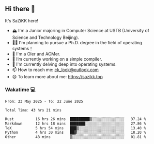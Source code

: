 ## Hi there 👋

It's SaZiKK here!

- 🏔️ I'm a Junior majoring in Computer Science  at USTB (University of Science and Technology Beijing).
- 🧑‍🎓 I'm planning to pursue a Ph.D. degree in the field of operating systems！
- 🚀 I'm a OIer and ACMer.
- 🔭 I’m currently working on a simple compiler.
- 🌱 I'm currently delving deep into operating systems.
- 📫 How to reach me: ck_look@outlook.com
- 😄 To learn more about me: https://sazikk.top

  
<!--
**SaZiKK/SaZiKK** is a ✨ _special_ ✨ repository because its `README.md` (this file) appears on your GitHub profile.

Here are some ideas to get you started:

- 🔭 I’m currently working on ...
- 🌱 I’m currently learning ...
- 👯 I’m looking to collaborate on ...
- 🤔 I’m looking for help with ...
- 💬 Ask me about ...
- 📫 How to reach me: ...
- 😄 Pronouns: ...
- ⚡ Fun fact: ...
-->

### Wakatime 💻

<!--START_SECTION:waka-->

```txt
From: 23 May 2025 - To: 22 June 2025

Total Time: 43 hrs 21 mins

Rust          16 hrs 26 mins  █████████▒░░░░░░░░░░░░░░░   37.24 %
Markdown      12 hrs 18 mins  ███████░░░░░░░░░░░░░░░░░░   27.86 %
TeX           5 hrs 54 mins   ███▒░░░░░░░░░░░░░░░░░░░░░   13.40 %
Python        4 hrs 30 mins   ██▓░░░░░░░░░░░░░░░░░░░░░░   10.20 %
Other         48 mins         ▒░░░░░░░░░░░░░░░░░░░░░░░░   01.81 %
```

<!--END_SECTION:waka-->

